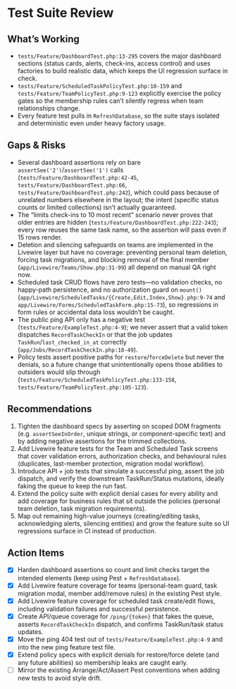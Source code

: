 # Test Suite Review

## What’s Working
- `tests/Feature/DashboardTest.php:13-295` covers the major dashboard sections (status cards, alerts, check-ins, access control) and uses factories to build realistic data, which keeps the UI regression surface in check.
- `tests/Feature/ScheduledTaskPolicyTest.php:10-159` and `tests/Feature/TeamPolicyTest.php:9-123` explicitly exercise the policy gates so the membership rules can’t silently regress when team relationships change.
- Every feature test pulls in `RefreshDatabase`, so the suite stays isolated and deterministic even under heavy factory usage.

## Gaps & Risks
- Several dashboard assertions rely on bare `assertSee('2')`/`assertSee('1')` calls (`tests/Feature/DashboardTest.php:42-45`, `tests/Feature/DashboardTest.php:66`, `tests/Feature/DashboardTest.php:242`), which could pass because of unrelated numbers elsewhere in the layout; the intent (specific status counts or limited collections) isn’t actually guaranteed.
- The “limits check-ins to 10 most recent” scenario never proves that older entries are hidden (`tests/Feature/DashboardTest.php:222-243`); every row reuses the same task name, so the assertion will pass even if 15 rows render.
- Deletion and silencing safeguards on teams are implemented in the Livewire layer but have no coverage: preventing personal team deletion, forcing task migrations, and blocking removal of the final member (`app/Livewire/Teams/Show.php:31-99`) all depend on manual QA right now.
- Scheduled task CRUD flows have zero tests—no validation checks, no happy-path persistence, and no authorization guard on `mount()` (`app/Livewire/ScheduledTasks/{Create,Edit,Index,Show}.php:9-74` and `app/Livewire/Forms/ScheduledTaskForm.php:15-73`), so regressions in form rules or accidental data loss wouldn’t be caught.
- The public ping API only has a negative test (`tests/Feature/ExampleTest.php:4-9`); we never assert that a valid token dispatches `RecordTaskCheckIn` or that the job updates `TaskRun`/`last_checked_in_at` correctly (`app/Jobs/RecordTaskCheckIn.php:18-49`).
- Policy tests assert positive paths for `restore`/`forceDelete` but never the denials, so a future change that unintentionally opens those abilities to outsiders would slip through (`tests/Feature/ScheduledTaskPolicyTest.php:133-158`, `tests/Feature/TeamPolicyTest.php:105-123`).

## Recommendations
1. Tighten the dashboard specs by asserting on scoped DOM fragments (e.g. `assertSeeInOrder`, unique strings, or component-specific text) and by adding negative assertions for the trimmed collections.
2. Add Livewire feature tests for the Team and Scheduled Task screens that cover validation errors, authorization checks, and behavioural rules (duplicates, last-member protection, migration modal workflow).
3. Introduce API + job tests that simulate a successful ping, assert the job dispatch, and verify the downstream TaskRun/Status mutations, ideally faking the queue to keep the run fast.
4. Extend the policy suite with explicit denial cases for every ability and add coverage for business rules that sit outside the policies (personal team deletion, task migration requirements).
5. Map out remaining high-value journeys (creating/editing tasks, acknowledging alerts, silencing entities) and grow the feature suite so UI regressions surface in CI instead of production.

## Action Items
- [x] Harden dashboard assertions so count and limit checks target the intended elements (keep using Pest + `RefreshDatabase`).
- [x] Add Livewire feature coverage for teams (personal-team guard, task migration modal, member add/remove rules) in the existing Pest style.
- [x] Add Livewire feature coverage for scheduled task create/edit flows, including validation failures and successful persistence.
- [x] Create API/queue coverage for `/ping/{token}` that fakes the queue, asserts `RecordTaskCheckIn` dispatch, and confirms TaskRun/task status updates.
- [x] Move the ping 404 test out of `tests/Feature/ExampleTest.php:4-9` and into the new ping feature test file.
- [x] Extend policy specs with explicit denials for restore/force delete (and any future abilities) so membership leaks are caught early.
- [ ] Mirror the existing Arrange/Act/Assert Pest conventions when adding new tests to avoid style drift.
